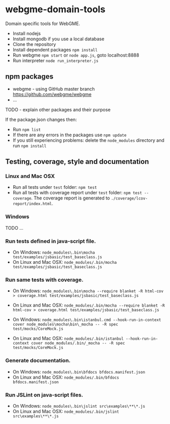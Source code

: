 # webgme-domain-tools #

Domain specific tools for WebGME.

* Install nodejs
* Install mongodb if you use a local database
* Clone the repository
* Install dependent packages `npm install`
* Run webgme `npm start` or `node app.js`, goto localhost:8888
* Run interpreter `node run_interpreter.js`

## npm packages ##

* webgme - using GitHub master branch https://github.com/webgme/webgme
* ...

TODO - explain other packages and their purpose


If the package.json changes then:

* Run `npm list`
* If there are any errors in the packages use `npm update`
* If you still experiencing problems: delete the `node_modules` directory and run `npm install`

## Testing, coverage, style and documentation ##

### Linux and Mac OSX ###

* Run all tests under `test` folder: `npm test`
* Run all tests with coverage report under `test` folder: `npm test --coverage`. The coverage report is generated to `./coverage/lcov-report/index.html`.



### Windows ###

TODO ...


### Run tests defined in java-script file. ###

* On Windows: `node_modules\.bin\mocha test/examples/jsbasic/test_baseclass.js`
* On Linux and Mac OSX: `node_modules/.bin/mocha test/examples/jsbasic/test_baseclass.js`


### Run same tests with coverage. ###

* On Windows: `node_modules\.bin\mocha --require blanket -R html-cov > coverage.html test/examples/jsbasic/test_baseclass.js`
* On Linux and Mac OSX: `node_modules/.bin/mocha --require blanket -R html-cov > coverage.html test/examples/jsbasic/test_baseclass.js`

* On Windows: `node_modules\.bin\istanbul.cmd --hook-run-in-context cover node_modules\mocha\bin\_mocha -- -R spec test/mocks/CoreMock.js`
* On Linux and Mac OSX: `node_modules/.bin/istanbul --hook-run-in-context cover node_modules/.bin/_mocha -- -R spec test/mocks/CoreMock.js`


### Generate documentation. ###

* On Windows: `node_modules\.bin\bfdocs bfdocs.manifest.json`
* On Linux and Mac OSX: `node_modules/.bin/bfdocs bfdocs.manifest.json`


### Run JSLint on java-script files. ###

* On Windows: `node_modules\.bin\jslint src\examples\**\*.js`
* On Linux and Mac OSX: `node_modules/.bin/jslint src\examples\**\*.js`
